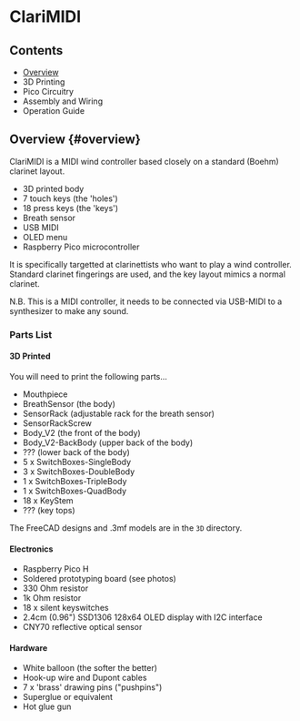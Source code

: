 # ClariMIDI
## Contents
* [Overview](#overview)
* 3D Printing
* Pico Circuitry
* Assembly and Wiring
* Operation Guide

## Overview {#overview}
ClariMIDI is a MIDI wind controller based closely on a standard (Boehm) clarinet layout.

* 3D printed body
* 7 touch keys (the 'holes')
* 18 press keys (the 'keys')
* Breath sensor
* USB MIDI
* OLED menu
* Raspberry Pico microcontroller

It is specifically targetted at clarinettists who want to play a wind controller.
Standard clarinet fingerings are used, and the key layout mimics a normal clarinet.

N.B. This is a MIDI controller, it needs to be connected via USB-MIDI to a synthesizer to make
any sound.

### Parts List
#### 3D Printed
You will need to print the following parts...
* Mouthpiece
* BreathSensor (the body)
* SensorRack (adjustable rack for the breath sensor)
* SensorRackScrew 
* Body_V2 (the front of the body)
* Body_V2-BackBody (upper back of the body)
* ??? (lower back of the body)
* 5 x SwitchBoxes-SingleBody
* 3 x SwitchBoxes-DoubleBody
* 1 x SwitchBoxes-TripleBody
* 1 x SwitchBoxes-QuadBody
* 18 x KeyStem
* ??? (key tops)

The FreeCAD designs and .3mf models are in the `3D` directory.

#### Electronics
* Raspberry Pico H
* Soldered prototyping board (see photos)
* 330 Ohm resistor
* 1k Ohm resistor
* 18 x silent keyswitches
* 2.4cm (0.96") SSD1306 128x64 OLED display with I2C interface
* CNY70 reflective optical sensor

#### Hardware
* White balloon (the softer the better)
* Hook-up wire and Dupont cables
* 7 x 'brass' drawing pins ("pushpins")
* Superglue or equivalent
* Hot glue gun